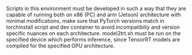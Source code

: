 Scripts in this environment must be developed in such a way that they are capable of running both on x86 (PC) and arm (Jetson) architecture with minimal modifications, make sure that PyTorch versions match in torchinstall script and dev container to avoid incompatibiliy and version specific nuances on each architecture. model2trt.sh must be run on the specified device which performs inference, since TensorRT models are compiled for the specified GPU architecture.